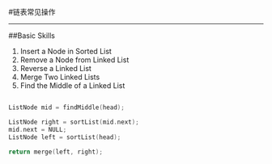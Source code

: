 #链表常见操作

------

##Basic Skills

1. Insert a Node in Sorted List
2. Remove a Node from Linked List
3. Reverse a Linked List
4. Merge Two Linked Lists
5. Find the Middle of a Linked List

```C++

ListNode mid = findMiddle(head);

ListNode right = sortList(mid.next);
mid.next = NULL;
ListNode left = sortList(head);

return merge(left, right);

```